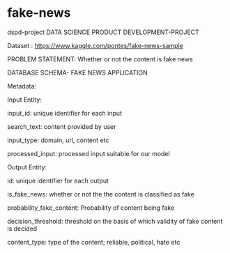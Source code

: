 # fake-news

dspd-project
DATA SCIENCE PRODUCT DEVELOPMENT-PROJECT



Dataset : https://www.kaggle.com/pontes/fake-news-sample

PROBLEM STATEMENT: Whether or not the content is fake news

DATABASE SCHEMA- FAKE NEWS APPLICATION

Metadata:

Input Entity:

input_id: unique identifier for each input

search_text: content provided by user

input_type: domain, url, content etc

processed_input: processed input suitable for our model

Output Entity:

id: unique identifier for each output

is_fake_news: whether or not the the content is classified as fake

probability_fake_content: Probability of content being fake

decision_threshold: threshold on the basis of which validity of fake content is decided

content_type: type of the content; reliable, political, hate etc
